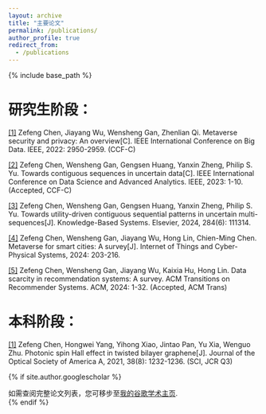 ```yaml
---
layout: archive
title: "主要论文"
permalink: /publications/
author_profile: true
redirect_from:
  - /publications
---
```


{% include base_path %}

研究生阶段：
====
[[1]](https://doi.org/10.1109/BigData55660.2022.10021112) Zefeng Chen, Jiayang Wu, Wensheng Gan, Zhenlian Qi. Metaverse security and privacy: An overview[C]. IEEE International Conference on Big Data. IEEE, 2022: 2950-2959. (CCF-C)

[[2]](https://doi.org/10.1109/DSAA60987.2023.10302526) Zefeng Chen, Wensheng Gan, Gengsen Huang, Yanxin Zheng, Philip S. Yu. Towards contiguous sequences in uncertain data[C]. IEEE International Conference on Data Science and Advanced Analytics. IEEE, 2023: 1-10. (Accepted, CCF-C)

[[3]](https://doi.org/10.1016/j.knosys.2023.111314) Zefeng Chen, Wensheng Gan, Gengsen Huang, Yanxin Zheng, Philip S. Yu. Towards utility-driven contiguous sequential patterns in uncertain multi-sequences[J]. Knowledge-Based Systems. Elsevier, 2024, 284(6): 111314.

[[4]](https://doi.org/10.1016/j.iotcps.2023.12.002) Zefeng Chen, Wensheng Gan, Jiayang Wu, Hong Lin, Chien-Ming Chen. Metaverse for smart cities: A survey[J]. Internet of Things and Cyber-Physical Systems, 2024: 203-216.

[[5]](https://doi.org/10.1145/3639063) Zefeng Chen, Wensheng Gan, Jiayang Wu, Kaixia Hu, Hong Lin. Data scarcity in recommendation systems: A survey. ACM Transitions on Recommender Systems. ACM, 2024: 1-32. (Accepted, ACM Trans)

本科阶段：
====
[[1]](https://doi.org/10.1364/JOSAA.430598) Zefeng Chen, Hongwei Yang, Yihong Xiao, Jintao Pan, Yu Xia, Wenguo Zhu. Photonic spin Hall effect in twisted bilayer graphene[J]. Journal of the Optical Society of America A, 2021, 38(8): 1232-1236. (SCI, JCR Q3)


{% if site.author.googlescholar %}
  <div class="wordwrap">如需查阅完整论文列表，您可移步至<a href="{{site.author.googlescholar}}">我的谷歌学术主页</a>.</div>
{% endif %}
